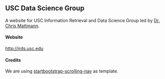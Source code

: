 ## USC Data Science Group
A website for USC Information Retrieval and Data Science Group led by [Dr. Chris Mattmann](https://github.com/chrismattmann).

#### Website
http://irds.usc.edu

#### Credits
We are using [startbootstrap-scrolling-nav](https://github.com/IronSummitMedia/startbootstrap-scrolling-nav) as template.
